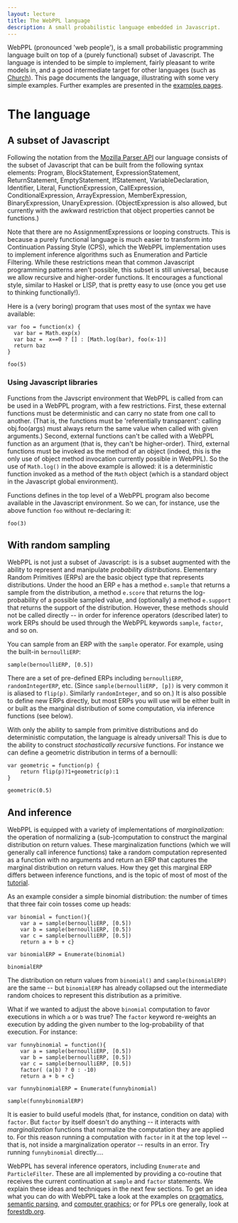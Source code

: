 ```yaml
---
layout: lecture
title: The WebPPL language
description: A small probabilistic language embedded in Javascript.
---
```



WebPPL (pronounced 'web people'), is a small probabilistic programming language built on top of a (purely functional) subset of Javascript. 
The language is intended to be simple to implement, fairly pleasant to write models in, and a good intermediate target for other languages (such as [Church](https://probmods.org)).
This page documents the language, illustrating with some very simple examples. Further examples are presented in the [examples pages](../index.html#examples).

# The language

## A subset of Javascript

Following the notation from the [Mozilla Parser API](https://developer.mozilla.org/en-US/docs/Mozilla/Projects/SpiderMonkey/Parser_API) our language consists of the subset of Javascript that can be built from the following syntax elements:
Program, BlockStatement, ExpressionStatement, ReturnStatement, EmptyStatement, IfStatement, VariableDeclaration, Identifier, Literal, FunctionExpression, CallExpression, ConditionalExpression, ArrayExpression, MemberExpression, BinaryExpression, UnaryExpression. (ObjectExpression is also allowed, but currently with the awkward restriction that object properties cannot be functions.)

Note that there are no AssignmentExpressions or looping constructs. This is because a purely functional language is much easier to transform into Continuation Passing Style (CPS), which the WebPPL implementation uses to implement inference algorithms such as Enumeration and Particle Filtering.
While these restrictions mean that common Javascript programming patterns aren't possible, this subset is still universal, because we allow recursive and higher-order functions. It encourages a functional style, similar to Haskel or LISP, that is pretty easy to use (once you get use to thinking functionally!).

Here is a (very boring) program that uses most of the syntax we have available:

~~~~
var foo = function(x) {
  var bar = Math.exp(x)
  var baz =  x==0 ? [] : [Math.log(bar), foo(x-1)]
  return baz
}

foo(5) 
~~~~

### Using Javascript libraries

Functions from the Javscript environment that WebPPL is called from can be used in a WebPPL program, with a few restrictions. First, these external functions must be deterministic and can carry no state from one call to another. (That is, the functions must be 'referentially transparent': calling obj.foo(args) must always return the same value when called with given arguments.) Second, external functions can't be called with a WebPPL function as an argument (that is, they can't be higher-order). Third, external functions must be invoked as the method of an object (indeed, this is the only use of object method invocation currently possible in WebPPL). So the use of `Math.log()` in the above example is allowed: it is a deterministic function invoked as a method of the `Math` object (which is a standard object in the Javascript global environment).

Functions defines in the top level of a WebPPL program also become available in the Javascript environment. So we can, for instance, use the above function `foo` without re-declaring it:

~~~
foo(3)
~~~


## With random sampling

WebPPL is not just a subset of Javascript: is is a subset augmented with the ability to represent and manipulate *probability distributions*. Elementary Random Primitives (ERPs) are the basic object type that represents distributions. Under the hood an ERP `e` has a method `e.sample` that returns a sample from the distribution, a method `e.score` that returns the log-probability of a possible sampled value, and (optionally) a method `e.support` that returns the support of the distribution. However, these methods should not be called directly -- in order for inference operators (described later) to work ERPs should be used through the WebPPL keywords `sample`, `factor`, and so on. 

You can sample from an ERP with the `sample` operator. For example, using the built-in `bernoulliERP`:

~~~~
sample(bernoulliERP, [0.5])
~~~~

There are a set of pre-defined ERPs including `bernoulliERP`, `randomIntegerERP`, etc. (Since `sample(bernoulliERP, [p])` is very common it is aliased to `flip(p)`. Similarly `randomInteger`, and so on.) It is also possible to define new ERPs directly, but most ERPs you will use will be either built in or built as the marginal distribution of some computation, via inference functions (see below).

With only the ability to sample from primitive distributions and do deterministic computation, the language is already universal! This is due to the ability to construct *stochastically recursive* functions. For instance we can define a geometric distribution in terms of a bernoulli:

~~~
var geometric = function(p) {
    return flip(p)?1+geometric(p):1
}

geometric(0.5)
~~~


## And inference

WebPPL is equipped with a variety of implementations of *marginalization*: the operation of normalizing a (sub-)computation to construct the marginal distribution on return values. These marginalization functions (which we will generally call inference functions) take a random computation represented as a function with no arguments and return an ERP that captures the marginal distribution on return values. How they get this marginal ERP differs between inference functions, and is the topic of most of most of the [tutorial](../index.html).

As an example consider a simple binomial distribution: the number of times that three fair coin tosses come up heads:

~~~
var binomial = function(){
    var a = sample(bernoulliERP, [0.5])
    var b = sample(bernoulliERP, [0.5])
    var c = sample(bernoulliERP, [0.5])
    return a + b + c}

var binomialERP = Enumerate(binomial)

binomialERP
~~~

The distribution on return values from `binomial()` and `sample(binomialERP)` are the same -- but `binomialERP` has already collapsed out the intermediate random choices to represent this distribution as a primitive.

What if we wanted to adjust the above `binomial` computation to favor executions in which `a` or `b` was true? The `factor` keyword re-weights an execution by adding the given number to the log-probability of that execution. For instance:

~~~
var funnybinomial = function(){
    var a = sample(bernoulliERP, [0.5])
    var b = sample(bernoulliERP, [0.5])
    var c = sample(bernoulliERP, [0.5])
    factor( (a|b) ? 0 : -10)
    return a + b + c}

var funnybinomialERP = Enumerate(funnybinomial)

sample(funnybinomialERP)
~~~

It is easier to build useful models (that, for instance, condition on data) with `factor`. But `factor` by itself doesn't do anything -- it interacts with *marginalization* functions that normalize the computation they are applied to. For this reason running a computation with `factor` in it at the top level -- that is, not inside a marginalization operator -- results in an error. Try running `funnybinomial` directly....

WebPPL has several inference operators, including `Enumerate` and `ParticleFilter`. These are all implemented by providing a co-routine that receives the current continuation at `sample` and `factor` statements. We explain these ideas and techniques in the next few sections. To get an idea what you can do with WebPPL take a look at the examples on [pragmatics](pragmatics.html), [semantic parsing](semanticparsing.html), and [computer graphics](vision.html); or for PPLs ore generally, look at [forestdb.org](http://forestdb.org).


 
